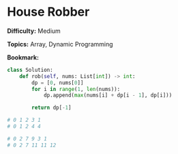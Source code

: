 # House Robber

**Difficulty:** Medium

**Topics:** Array, Dynamic Programming

**Bookmark:**

```python
class Solution:
    def rob(self, nums: List[int]) -> int:
        dp = [0, nums[0]]
        for i in range(1, len(nums)):
            dp.append(max(nums[i] + dp[i - 1], dp[i]))

        return dp[-1]

# 0 1 2 3 1
# 0 1 2 4 4

# 0 2 7 9 3 1
# 0 2 7 11 11 12
```
